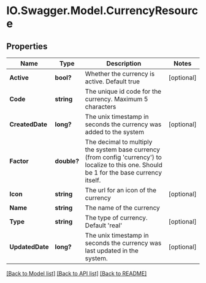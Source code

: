 # IO.Swagger.Model.CurrencyResource
## Properties

Name | Type | Description | Notes
------------ | ------------- | ------------- | -------------
**Active** | **bool?** | Whether the currency is active. Default true | [optional] 
**Code** | **string** | The unique id code for the currency. Maximum 5 characters | 
**CreatedDate** | **long?** | The unix timestamp in seconds the currency was added to the system | [optional] 
**Factor** | **double?** | The decimal to multiply the system base currency (from config &#39;currency&#39;) to localize to this one. Should be 1 for the base currency itself. | 
**Icon** | **string** | The url for an icon of the currency | [optional] 
**Name** | **string** | The name of the currency | 
**Type** | **string** | The type of currency. Default &#39;real&#39; | [optional] 
**UpdatedDate** | **long?** | The unix timestamp in seconds the currency was last updated in the system. | [optional] 

[[Back to Model list]](../README.md#documentation-for-models) [[Back to API list]](../README.md#documentation-for-api-endpoints) [[Back to README]](../README.md)

